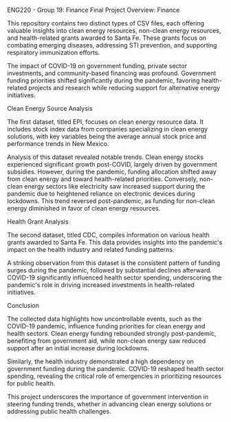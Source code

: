 ENG220 - Group 19: Finance
Final Project Overview: Finance

This repository contains two distinct types of CSV files, each offering valuable insights into clean energy resources, non-clean energy resources, and health-related grants awarded to Santa Fe. These grants focus on combating emerging diseases, addressing STI prevention, and supporting respiratory immunization efforts.

The impact of COVID-19 on government funding, private sector investments, and community-based financing was profound. Government funding priorities shifted significantly during the pandemic, favoring health-related projects and research while reducing support for alternative energy initiatives.

Clean Energy Source Analysis

The first dataset, titled EPI, focuses on clean energy resource data. It includes stock index data from companies specializing in clean energy solutions, with key variables being the average annual stock price and performance trends in New Mexico.

Analysis of this dataset revealed notable trends. Clean energy stocks experienced significant growth post-COVID, largely driven by government subsidies. However, during the pandemic, funding allocation shifted away from clean energy and toward health-related priorities. Conversely, non-clean energy sectors like electricity saw increased support during the pandemic due to heightened reliance on electronic devices during lockdowns. This trend reversed post-pandemic, as funding for non-clean energy diminished in favor of clean energy resources.

Health Grant Analysis

The second dataset, titled CDC, compiles information on various health grants awarded to Santa Fe. This data provides insights into the pandemic's impact on the health industry and related funding patterns.

A striking observation from this dataset is the consistent pattern of funding surges during the pandemic, followed by substantial declines afterward. COVID-19 significantly influenced health sector spending, underscoring the pandemic's role in driving increased investments in health-related initiatives.

Conclusion

The collected data highlights how uncontrollable events, such as the COVID-19 pandemic, influence funding priorities for clean energy and health sectors. Clean energy funding rebounded strongly post-pandemic, benefiting from government aid, while non-clean energy saw reduced support after an initial increase during lockdowns.

Similarly, the health industry demonstrated a high dependency on government funding during the pandemic. COVID-19 reshaped health sector spending, revealing the critical role of emergencies in prioritizing resources for public health.

This project underscores the importance of government intervention in steering funding trends, whether in advancing clean energy solutions or addressing public health challenges.
